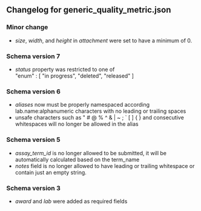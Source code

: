 ## Changelog for generic_quality_metric.json

### Minor change

* *size*, *width*, and *height* in *attachment* were set to have a minimum of 0.

### Schema version 7

* *status* property was restricted to one of  
    "enum" : [
        "in progress",
        "deleted",
        "released"
    ]

### Schema version 6

* *aliases* now must be properly namespaced according lab.name:alphanumeric characters with no leading or trailing spaces
* unsafe characters such as " # @ % ^ & | ~ ; ` [ ] { } and consecutive whitespaces will no longer be allowed in the alias

### Schema version 5

* *assay_term_id* is no longer allowed to be submitted, it will be automatically calculated based on the term_name
* *notes* field is no longer allowed to have leading or trailing whitespace or contain just an empty string.

### Schema version 3

* *award* and *lab* were added as required fields
